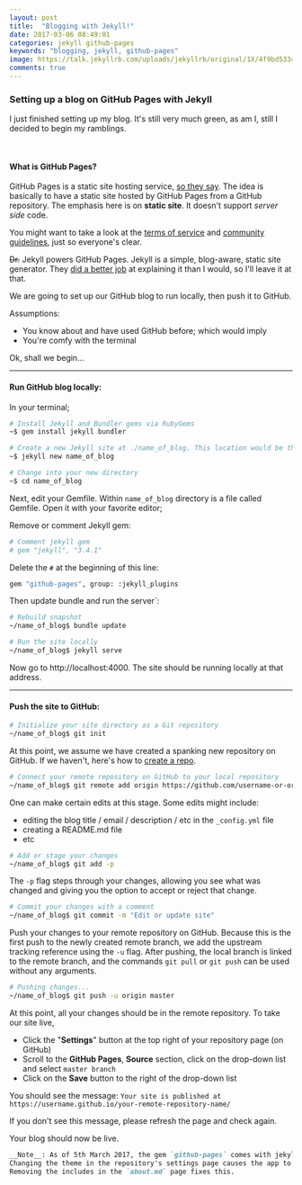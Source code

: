 ```yaml
---
layout: post
title:  "Blogging with Jekyll!"
date: 2017-03-06 08:49:01
categories: jekyll github-pages
keywords: "blogging, jekyll, github-pages"
image: https://talk.jekyllrb.com/uploads/jekyllrb/original/1X/4f9bd5334246d33651e846aed812280fbff586ba.png
comments: true
---
```


### Setting up a blog on GitHub Pages with Jekyll

I just finished setting up my blog. It's still very much green, as am I, still I decided to begin my ramblings.

<br>

#### What is GitHub Pages?
GitHub Pages is a static site hosting service, [so they say](https://help.github.com/articles/what-is-github-pages/). The idea is basically to have a static site hosted by GitHub Pages from a GitHub repository. The emphasis here is on **static site**. It doesn't support _server side_ code.

You might want to take a look at the [terms of service](https://help.github.com/articles/github-terms-of-service/) and [community guidelines](https://help.github.com/articles/github-community-guidelines/), just so everyone's clear. 

~~Dr.~~ Jekyll powers GitHub Pages. Jekyll is a simple, blog-aware, static site generator. They [did a better job](https://jekyllrb.com/docs/home/#so-what-is-jekyll-exactly) at explaining it than I would, so I'll leave it at that.

We are going to set up our GitHub blog to run locally, then push it to GitHub.

Assumptions: 
- You know about and have used GitHub before; which would imply
- You're comfy with the terminal

Ok, shall we begin...

---

#### Run GitHub blog locally:

In your terminal;

```bash
# Install Jekyll and Bundler gems via RubyGems
~$ gem install jekyll bundler

# Create a new Jekyll site at ./name_of_blog. This location would be the root directory of your blog
~$ jekyll new name_of_blog

# Change into your new directory
~$ cd name_of_blog
```

Next, edit your Gemfile. Within `name_of_blog` directory is a file called Gemfile. Open it with your favorite editor;

Remove or comment Jekyll gem:

```bash
# Comment jekyll gem
# gem "jekyll", "3.4.1"
```

Delete the `#` at the beginning of this line:

```bash
gem "github-pages", group: :jekyll_plugins
```

Then update bundle and run the server`:

```bash
# Rebuild snapshot
~/name_of_blog$ bundle update

# Run the site locally
~/name_of_blog$ jekyll serve
```

Now go to http://localhost:4000. The site should be running locally at that address.

---

#### Push the site to GitHub:

```bash
# Initialize your site directory as a Git repository
~/name_of_blog$ git init
```

At this point, we assume we have created a spanking new repository on GitHub. If we haven't, here's how to [create a repo](https://help.github.com/articles/create-a-repo/).

```bash
# Connect your remote repository on GitHub to your local repository
~/name_of_blog$ git remote add origin https://github.com/username-or-organization-name/your-remote-repository-name.git
```

One can make certain edits at this stage. Some edits might include:

* editing the blog title / email / description / etc in the `_config.yml` file
* creating a README.md file
* etc


```bash
# Add or stage your changes
~/name_of_blog$ git add -p
```

The `-p` flag steps through your changes, allowing you see what was changed and giving you the option to accept or reject that change.

```bash
# Commit your changes with a comment
~/name_of_blog$ git commit -m "Edit or update site"
```

Push your changes to your remote repository on GitHub. Because this is the first push to the newly created remote branch, we add the upstream tracking reference using the `-u` flag.
After pushing, the local branch is linked to the remote branch, and the commands `git pull` or `git push` can be used without any arguments.

```bash
# Pushing changes...
~/name_of_blog$ git push -u origin master
```

At this point, all your changes should be in the remote repository. To take our site live,

* Click the "__Settings__" button at the top right of your repository page (on GitHub)
* Scroll to the __GitHub Pages__, __Source__ section, click on the drop-down list and select `master branch`
* Click on the __Save__ button to the right of the drop-down list


You should see the message:
`Your site is published at https://username.github.io/your-remote-repository-name/`

If you don't see this message, please refresh the page and check again.

Your blog should now be live.

```markdown
__Note__: As of 5th March 2017, the gem `github-pages` comes with jekyll version 3.3.1
Changing the theme in the repository's settings page causes the app to break. 
Removing the includes in the `about.md` page fixes this.
```
